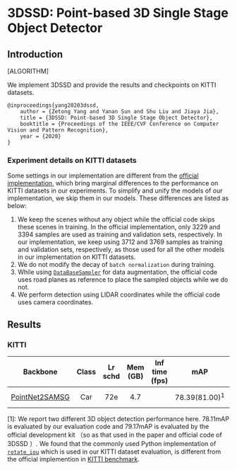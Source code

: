 # 3DSSD: Point-based 3D Single Stage Object Detector

## Introduction

[ALGORITHM]

We implement 3DSSD and provide the results and checkpoints on KITTI datasets.

```
@inproceedings{yang20203dssd,
    author = {Zetong Yang and Yanan Sun and Shu Liu and Jiaya Jia},
    title = {3DSSD: Point-based 3D Single Stage Object Detector},
    booktitle = {Proceedings of the IEEE/CVF Conference on Computer Vision and Pattern Recognition},
    year = {2020}
}
```

### Experiment details on KITTI datasets
Some settings in our implementation are different from the [official implementation](https://github.com/Jia-Research-Lab/3DSSD), which bring marginal differences to the performance on KITTI datasets in our experiments. To simplify and unify the models of our implementation, we skip them in our models. These differences are listed as below:
1. We keep the scenes without any object while the official code skips these scenes in training. In the official implementation, only 3229 and 3394 samples are used as training and validation sets, respectively. In our implementation, we keep using 3712 and 3769 samples as training and validation sets, respectively, as those used for all the other models in our implementation on KITTI datasets.
2. We do not modify the decay of `batch normalization` during training.
3. While using [`DataBaseSampler`](https://github.com/open-mmlab/mmdetection3d/blob/master/mmdet3d/datasets/pipelines/dbsampler.py#L80) for data augmentation, the official code uses road planes as reference to place the sampled objects while we do not.
4. We perform detection using LIDAR coordinates while the official code uses camera coordinates.

## Results

### KITTI
|  Backbone   |Class| Lr schd | Mem (GB) | Inf time (fps) | mAP |Download |
| :---------: | :-----: | :------: | :------------: | :----: |:----: | :------: |
|    [PointNet2SAMSG](./3dssd_kitti-3d-car.py)| Car |72e|4.7||78.39(81.00)<sup>1</sup>|[model](https://download.openmmlab.com/mmdetection3d/v0.1.0_models/3dssd/3dssd_kitti-3d-car_20210324_122002-07e9a19b.pth) &#124; [log](https://download.openmmlab.com/mmdetection3d/v0.1.0_models/3dssd/3dssd_kitti-3d-car_20210324_122002.log.json)|

[1]: We report two different 3D object detection performance here. 78.11mAP is evaluated by our evaluation code and 79.17mAP is evaluated by the official development kit （so as that used in the paper and official code of 3DSSD ）. We found that the commonly used Python implementation of [`rotate_iou`](https://github.com/traveller59/second.pytorch/blob/e42e4a0e17262ab7d180ee96a0a36427f2c20a44/second/core/non_max_suppression/nms_gpu.py#L605) which is used in our KITTI dataset evaluation, is different from the official implemention in [KITTI benchmark](http://www.cvlibs.net/datasets/kitti/eval_object.php?obj_benchmark=3d).
